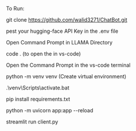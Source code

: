 To Run:

git clone https://github.com/walid3271/ChatBot.git

pest your hugging-face API Key in the .env file

Open Command Prompt in LLAMA Directory

code . (to open the in vs-code)

Open the Command Prompt in the vs-code terminal

python -m venv venv (Create virtual environment)

.\venv\Scripts\activate.bat

pip install requirements.txt

python -m uvicorn app:app --reload

streamlit run client.py
